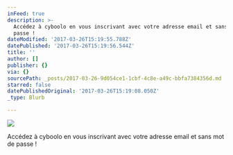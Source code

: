 ```yaml
---
inFeed: true
description: >-
  Accédez à cyboolo en vous inscrivant avec votre adresse email et sans mot de
  passe !
dateModified: '2017-03-26T15:19:55.788Z'
datePublished: '2017-03-26T15:19:56.544Z'
title: ''
author: []
publisher: {}
via: {}
sourcePath: _posts/2017-03-26-9d054ce1-1cbf-4c8e-a49c-bbfa7384356d.md
starred: false
datePublishedOriginal: '2017-03-26T15:19:08.050Z'
_type: Blurb

---
```

![](https://the-grid-user-content.s3-us-west-2.amazonaws.com/e71f1546-ffd9-46af-8c0d-bae0fd4e19f1.png)

Accédez à cyboolo en vous inscrivant avec votre adresse email et sans mot de passe !